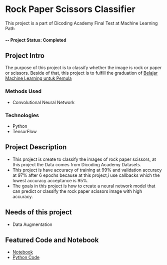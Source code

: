 # Rock Paper Scissors Classifier
This project is a part of Dicoding Academy Final Test at Machine Learning Path

#### -- Project Status: Completed

## Project Intro
The purpose of this project is to classify whether the image is rock or paper or scissors. Beside of that, this project is to fulfill the graduation of [Belajar Machine Learning untuk Pemula](https://www.dicoding.com/academies/184)

### Methods Used
- Convolutional Neural Network

### Technologies
- Python
- TensorFlow

## Project Description
- This project is create to classify the images of rock paper scissors, at this project the Data comes from Dicoding Academy Datasets.
- This project is have accuracy of training at 99% and validation accuracy at 97% after 6 epochs because at this project,i use callbacks which the lowest accuracy acceptance is 95%.
- The goals in this project is how to create a neural network model that can predict or classify the rock paper scissors image with high accuracy.

## Needs of this project
- Data Augmentation

## Featured Code and Notebook
- [Notebook](https://github.com/MrKelv/rock-paper-scissors-classifier/blob/notebook-section/rock_paper_scissors.ipynb)
- [Python Code](https://github.com/MrKelv/rock-paper-scissors-classifier/blob/main/model.py)

